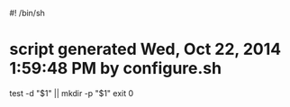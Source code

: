 #! /bin/sh
# script generated Wed, Oct 22, 2014 1:59:48 PM by configure.sh

test -d "$1" || mkdir -p "$1"
exit 0
